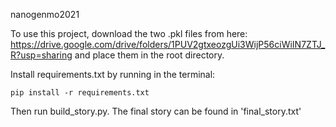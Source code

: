 nanogenmo2021

To use this project, download the two .pkl files from here: https://drive.google.com/drive/folders/1PUV2gtxeozgUi3WijP56ciWiIN7ZTJ_R?usp=sharing and place them in the root directory.

Install requirements.txt by running in the terminal:

 `
 pip install -r requirements.txt
 `

Then run build_story.py. The final story can be found in 'final_story.txt'
